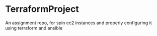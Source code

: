 # TerraformProject
An assignment repo, for spin ec2 instances and properly configuring it using terraform and ansible

